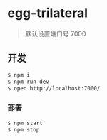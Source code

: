 # egg-trilateral

> 默认设置端口号 7000 

## 开发

```bash
$ npm i
$ npm run dev
$ open http://localhost:7000/
```

### 部署

```bash
$ npm start
$ npm stop
```
